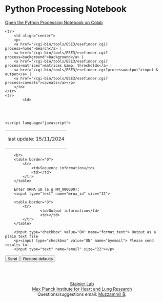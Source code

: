 <html>
<head>
<meta http-equiv="Content-Language" content="en-us">
<meta http-equiv="Content-Type" content="text/html; charset=utf-8">

<!-- Google tag (gtag.js) -->
<script async src="https://www.googletagmanager.com/gtag/js?id=G-PR10KZ63WV"></script>
<script>
  window.dataLayer = window.dataLayer || [];
  function gtag(){dataLayer.push(arguments);}
  gtag('js', new Date());
  gtag('config', 'G-PR10KZ63WV');
</script>
</head>

<body>
<h1>Python Processing Notebook</h1>
    <a href="https://colab.research.google.com/drive/1XQ1GmliUUCAQV9IPhhGpPttN4as9CvPx#scrollTo=VbRM7ZM2D1RQ" target="_blank">
    Open the Python Processing Notebook on Colab
</a>

<table border="0" width="1024">
	<tr>
		<td>
		<p>last update: 15/11/2024</p>
		</td>
	</tr>
	
	<tr>
		<td align="center">
		<p>
		<a href="/cgi-bin/tools/ESE3/esefinder.cgi?process=home">Search</a> |
		<a href="/cgi-bin/tools/ESE3/esefinder.cgi?process=background">background</a> |
		<a href="/cgi-bin/tools/ESE3/esefinder.cgi?process=matrices">matrices &amp; thresholds</a> | 
		<a href="/cgi-bin/tools/ESE3/esefinder.cgi?process=output">input & output</a> | 
		<a href="/cgi-bin/tools/ESE3/esefinder.cgi?process=caveats">caveats</a></p>
		</td>
	</tr>
	<tr>
			<td>
<script language="javascript">
function refreshPage()
{
	var dbName=this.document.query_form.db.value;
	document.db_select_form.db.value = dbName;
	document.db_select_form.submit();
}
</script>

<form method="POST" name="db_select_form" action="/cgi-bin/tools/ESE3/esefinder.cgi" ENCTYPE="multipart/form-data">
		<input type="hidden" name="db" value="">
		<input type="hidden" name="process" value="home">
</form>

<br><br>

<form method="POST" action="/cgi-bin/tools/ESE3/esefinder.cgi" name="query_form"  enctype="multipart/form-data">
<input type="hidden" name="process" value="search">


	<script language="javascript">
 

</script>

</table>

		<br>
		<table border="0">
			<tr>
				<td>Sequence information</td>
				<td></td>
			</tr>
		</table>

		Enter mRNA ID (e.g NM_000000):
		<input type="text" name="mrna_id" size="12">
		
		<table border="0">
			<tr>
					<td>Output information</td>
					<td></td>
			</tr>
		</table>

		<input type="checkbox" value="ON" name="format_text"> Output as a plain text file
		<p><input type="checkbox" value="ON" name="byemail"> Please send results to: 
		<input type="text" name="email" size="22"></p>
		
<p><input type="submit" value="Send" name="submit">
		<input type="reset" value="Restore defaults" name="reset"></p>
</form>
		
<table border="0">
			
</table>
<br>

</td>
	</tr>
	<tr>
		<td>
		<p align="center">
		<a href="https://www.mpi-hlr.de/developmental-genetics">Stainier Lab</a><br>
		<a href="https://www.mpi-hlr.de/en">Max Planck Institute for Heart and Lung Research</a><br>
		Questions/suggestions email: <a href="muzzammilbhaisaheb@gmail.com">Muzzammil B</a>.
		</p></td>
	</tr>
</table>

</body>
</html>